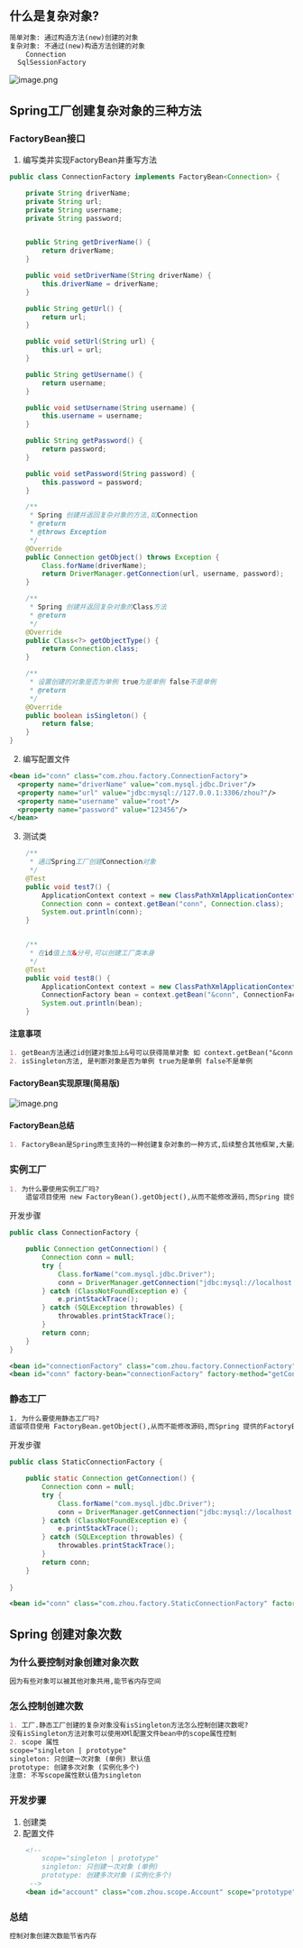 <a name="riANE"></a>
## 什么是复杂对象?
```markdown
简单对象: 通过构造方法(new)创建的对象
复杂对象: 不通过(new)构造方法创建的对象
	Connection
  SqlSessionFactory
```
![image.png](https://cdn.nlark.com/yuque/0/2022/png/22108139/1646461286986-94460584-075f-4bdb-b188-14835699a92e.png#clientId=ucf840cd5-11b3-4&crop=0&crop=0&crop=1&crop=1&from=paste&height=670&id=u18d8fe20&margin=%5Bobject%20Object%5D&name=image.png&originHeight=670&originWidth=1452&originalType=binary&ratio=1&rotation=0&showTitle=false&size=222918&status=done&style=none&taskId=uff53c090-d328-434b-a33d-a59b9c54bdc&title=&width=1452)
<a name="jOTID"></a>
## Spring工厂创建复杂对象的三种方法
<a name="Rkh7O"></a>
### FactoryBean接口

1. 编写类并实现FactoryBean并重写方法
```java
public class ConnectionFactory implements FactoryBean<Connection> {

    private String driverName;
    private String url;
    private String username;
    private String password;


    public String getDriverName() {
        return driverName;
    }

    public void setDriverName(String driverName) {
        this.driverName = driverName;
    }

    public String getUrl() {
        return url;
    }

    public void setUrl(String url) {
        this.url = url;
    }

    public String getUsername() {
        return username;
    }

    public void setUsername(String username) {
        this.username = username;
    }

    public String getPassword() {
        return password;
    }

    public void setPassword(String password) {
        this.password = password;
    }

    /**
     * Spring 创建并返回复杂对象的方法,如Connection
     * @return
     * @throws Exception
     */
    @Override
    public Connection getObject() throws Exception {
        Class.forName(driverName);
        return DriverManager.getConnection(url, username, password);
    }

    /**
     * Spring 创建并返回复杂对象的Class方法
     * @return
     */
    @Override
    public Class<?> getObjectType() {
        return Connection.class;
    }

    /**
     * 设置创建的对象是否为单例 true为是单例 false不是单例
     * @return
     */
    @Override
    public boolean isSingleton() {
        return false;
    }
}
```

2. 编写配置文件
```xml
<bean id="conn" class="com.zhou.factory.ConnectionFactory">
  <property name="driverName" value="com.mysql.jdbc.Driver"/>
  <property name="url" value="jdbc:mysql://127.0.0.1:3306/zhou?"/>
  <property name="username" value="root"/>
  <property name="password" value="123456"/>
</bean>
```

3. 测试类
```java
    /**
     * 通过Spring工厂创建Connection对象
     */
    @Test
    public void test7() {
        ApplicationContext context = new ClassPathXmlApplicationContext("/applicationContext.xml");
        Connection conn = context.getBean("conn", Connection.class);
        System.out.println(conn);
    }


    /**
     * 在id值上加&分号,可以创建工厂类本身
     */
    @Test
    public void test8() {
        ApplicationContext context = new ClassPathXmlApplicationContext("/applicationContext.xml");
        ConnectionFactory bean = context.getBean("&conn", ConnectionFactory.class);
        System.out.println(bean);
    }
```
<a name="s0YnW"></a>
#### 注意事项
```markdown
1. getBean方法通过id创建对象加上&号可以获得简单对象 如 context.getBean("&conn")
2. isSingleton方法, 是判断对象是否为单例 true为是单例 false不是单例
```
<a name="Dgb54"></a>
#### FactoryBean实现原理(简易版)
![image.png](https://cdn.nlark.com/yuque/0/2022/png/22108139/1646558957550-9f9a8e4f-440c-4fe2-a0bd-38d93886c50d.png#clientId=u042f939a-1f22-4&crop=0&crop=0&crop=1&crop=1&from=paste&height=537&id=ufd869fac&margin=%5Bobject%20Object%5D&name=image.png&originHeight=537&originWidth=603&originalType=binary&ratio=1&rotation=0&showTitle=false&size=35615&status=done&style=stroke&taskId=u021ed46a-7dfd-4615-85a3-cdcef728ed3&title=&width=603)
<a name="fFtjv"></a>
#### FactoryBean总结
```markdown
1. FactoryBean是Spring原生支持的一种创建复杂对象的一种方式,后续整合其他框架,大量应用FactoryBean
```
<a name="izteW"></a>
### 实例工厂
```markdown
1. 为什么要使用实例工厂吗?
	遗留项目使用 new FactoryBean().getObject(),从而不能修改源码,而Spring 提供的FactoryBean接口要实现才能创建复杂对象,所以诞生了实例工厂来解决问题
```
开发步骤
```java
public class ConnectionFactory {

    public Connection getConnection() {
        Connection conn = null;
        try {
            Class.forName("com.mysql.jdbc.Driver");
            conn = DriverManager.getConnection("jdbc:mysql://localhost:3306/zhou?useSSL=false", "root", "123456");
        } catch (ClassNotFoundException e) {
            e.printStackTrace();
        } catch (SQLException throwables) {
            throwables.printStackTrace();
        }
        return conn;
    }
}
```
```xml
<bean id="connectionFactory" class="com.zhou.factory.ConnectionFactory"></bean>
<bean id="conn" factory-bean="connectionFactory" factory-method="getConnection"></bean>
```
<a name="BOq4p"></a>
### 静态工厂
```xml
1. 为什么要使用静态工厂吗?
遗留项目使用 FactoryBean.getObject(),从而不能修改源码,而Spring 提供的FactoryBean接口要实现才能创建复杂对象,所以诞生了静态工厂来解决问题
```
开发步骤
```java
public class StaticConnectionFactory {

    public static Connection getConnection() {
        Connection conn = null;
        try {
            Class.forName("com.mysql.jdbc.Driver");
            conn = DriverManager.getConnection("jdbc:mysql://localhost:3306/zhou?useSSL=false");
        } catch (ClassNotFoundException e) {
            e.printStackTrace();
        } catch (SQLException throwables) {
            throwables.printStackTrace();
        }
        return conn;
    }
    
}

```
```xml
<bean id="conn" class="com.zhou.factory.StaticConnectionFactory" factory-method="getConnection"/>

```
<a name="lrurs"></a>
## Spring 创建对象次数
<a name="WVHuU"></a>
### 为什么要控制对象创建对象次数
```markdown
因为有些对象可以被其他对象共用,能节省内存空间
```
<a name="b0QRK"></a>
### 怎么控制创建次数
```markdown
1. 工厂.静态工厂创建的复杂对象没有isSingleton方法怎么控制创建次数呢?
没有isSingleton方法对象可以使用XMl配置文件bean中的scope属性控制
2. scope 属性
scope="singleton | prototype"
singleton: 只创建一次对象 (单例) 默认值
prototype: 创建多次对象 (实例化多个)
注意: 不写scope属性默认值为singleton
```
<a name="IgcBv"></a>
### 开发步骤

1. 创建类
1. 配置文件
```xml
    <!--
        scope="singleton | prototype"
        singleton: 只创建一次对象 (单例)
        prototype: 创建多次对象 (实例化多个)
     -->
    <bean id="account" class="com.zhou.scope.Account" scope="prototype"/>
```
<a name="uHGIX"></a>
### 总结
```markdown
控制对象创建次数能节省内存
```
